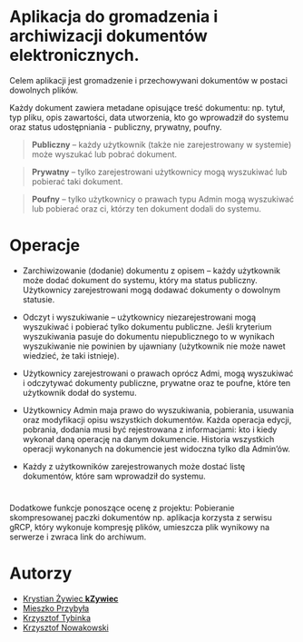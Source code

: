 # Aplikacja do gromadzenia i archiwizacji dokumentów elektronicznych.

Celem aplikacji jest gromadzenie i przechowywani dokumentów w postaci dowolnych plików.

Każdy dokument zawiera metadane opisujące treść dokumentu: np. tytuł, typ pliku, opis zawartości, data utworzenia, kto go wprowadził do systemu oraz status udostępniania - publiczny, prywatny, poufny.

> **Publiczny** – każdy użytkownik (także nie zarejestrowany w systemie) może wyszukać lub pobrać dokument.

> **Prywatny** – tylko zarejestrowani użytkownicy mogą wyszukiwać lub pobierać taki dokument.

> **Poufny** – tylko użytkownicy o prawach typu Admin mogą wyszukiwać lub pobierać oraz ci, którzy ten dokument dodali do systemu.

# Operacje
- Zarchiwizowanie (dodanie) dokumentu z opisem – każdy użytkownik może dodać dokument do systemu, który ma status publiczny. Użytkownicy zarejestrowani mogą dodawać dokumenty o dowolnym statusie.

- Odczyt i wyszukiwanie – użytkownicy niezarejestrowani mogą wyszukiwać i pobierać tylko dokumentu publiczne. Jeśli kryterium wyszukiwania pasuje do dokumentu niepublicznego to w wynikach wyszukiwanie nie powinien by ujawniany (użytkownik nie może nawet wiedzieć, że taki istnieje).

- Użytkownicy zarejestrowani o prawach oprócz Admi, mogą wyszukiwać i odczytywać dokumenty publiczne, prywatne oraz te poufne, które ten użytkownik dodał do systemu.

- Użytkownicy Admin maja prawo do wyszukiwania, pobierania, usuwania oraz modyfikacji opisu wszystkich dokumentów. Każda operacja edycji, pobrania, dodania musi być rejestrowana z informacjami: kto i kiedy wykonał daną operację na danym dokumencie. Historia wszystkich operacji wykonanych na dokumencie jest widoczna tylko dla Admin’ów.

- Każdy z użytkowników zarejestrowanych może dostać listę dokumentów, które sam wprowadził do systemu.

#
Dodatkowe funkcje ponoszące ocenę z projektu: Pobieranie skompresowanej paczki dokumentów np. aplikacja korzysta z serwisu gRCP, który wykonuje kompresję plików, umieszcza plik wynikowy na serwerze i zwraca link do archiwum.  

# Autorzy
- [Krystian Żywiec **kZywiec**](https://github.com/kZywiec)
- [Mieszko Przybyła]()
- [Krzysztof Tybinka](https://github.com/KrzysztofTybinka)
- [Krzysztof Nowakowski]()